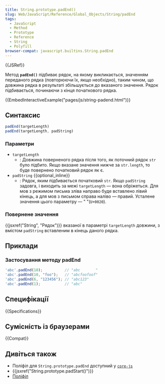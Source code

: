 ```yaml
---
title: String.prototype.padEnd()
slug: Web/JavaScript/Reference/Global_Objects/String/padEnd
tags:
  - JavaScript
  - Method
  - Prototype
  - Reference
  - String
  - Polyfill
browser-compat: javascript.builtins.String.padEnd
---
```

{{JSRef}}

Метод **`padEnd()`** підбиває рядок, на якому викликається, значенням переданого рядка (повторюючи їх, якщо необхідно), таким чином, що довжина рядка в результаті збільшується до вказаного значення. Рядок підбивається, починаючи з кінця початкового рядка.

{{EmbedInteractiveExample("pages/js/string-padend.html")}}

## Синтаксис

```js
padEnd(targetLength)
padEnd(targetLength, padString)
```

### Параметри

- `targetLength`
  - : Довжина поверненого рядка після того, як поточний рядок `str` було підбито. Якщо вказане значення нижче за `str.length`, то буде повернено початковий рядок як є.
- `padString` {{optional_inline}}
  - : Рядок, яким підбивається початковий `str`. Якщо `padString` задовга, і виходить за межі `targetLength` — вона обріжеться. Для мов з режимом письма зліва направо буде вставлено лівий кінець, а для мов з письмом справа наліво — правий. Усталене значення цього параметру — " "(`U+0020`).

### Повернене значення

{{jsxref("String", "Рядок")}} вказаної в параметрі `targetLength` довжини, з вмістом `padString` вставленим в кінець даного рядка.

## Приклади

### Застосування методу padEnd

```js
'abc'.padEnd(10);          // "abc       "
'abc'.padEnd(10, "foo");   // "abcfoofoof"
'abc'.padEnd(6, "123456"); // "abc123"
'abc'.padEnd(1);           // "abc"
```

## Специфікації

{{Specifications}}

## Сумісність із браузерами

{{Compat}}

## Дивіться також

- Поліфіл для `String.prototype.padEnd` доступний у [`core-js`](https://github.com/zloirock/core-js#ecmascript-string-and-regexp)
- {{jsxref("String.prototype.padStart()")}}
- [Поліфіл](https://github.com/behnammodi/polyfill/blob/master/string.polyfill.js)
